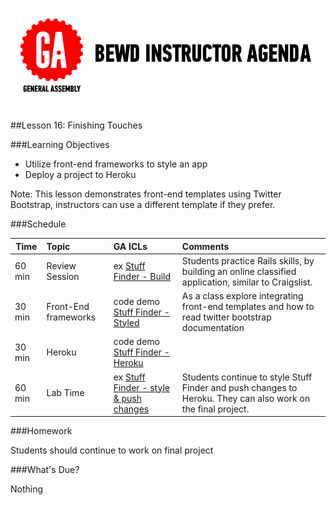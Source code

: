 ![GeneralAssemb.ly](../assets/ICL_icons/instr_agenda.png)


##Lesson 16: Finishing Touches



###Learning Objectives

*	Utilize front-end frameworks to style an app
*	Deploy a project to Heroku
 
Note: This lesson demonstrates front-end templates using Twitter Bootstrap, instructors can use a different template if they prefer.


###Schedule

| Time        | Topic| GA ICLs| Comments |
| ------------- |:-------------|:-------------------|:-------------------|
| 60 min | Review Session| ex [Stuff Finder - Build](instr_exercise_notes.md) |Students practice Rails skills, by building an online classified application, similar to Craigslist. | 
| 30 min | Front-End frameworks| code demo [Stuff Finder - Styled](instr_code_demo_notes.md) | As a class explore integrating front-end templates and how to read twitter bootstrap documentation | 
| 30 min | Heroku |code demo [Stuff Finder - Heroku](instr_code_demo_notes.md) | | 
| 60 min | Lab Time | ex [Stuff Finder - style & push changes](instr_code_demo_notes.md) | Students continue to style Stuff Finder and push changes to Heroku. They can also work on the final project.| 


###Homework


Students should continue to work on final project


###What's Due? 

Nothing


